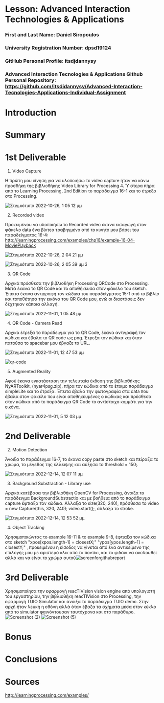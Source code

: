 # Lesson: Advanced Interaction Technologies & Applications

### First and Last Name: Daniel Siropoulos
### University Registration Number: dpsd19124
### GitHub Personal Profile: itsdjdannysy
### Advanced Interaction Tecnologies & Applications Github Personal Repository: https://github.com/itsdjdannysy/Advanced-Interaction-Tecnologies-Applications-Individual-Assignment

# Introduction

# Summary


# 1st Deliverable 

1. Video Capture 

Η πρώτη μου κίνηση για να υλοποιήσω το video capture ήταν να κάνω προσθήκη της βιβλιοθήκης Video Library for Processing 4. Ύ στερα πήρα από το Learning Processing, 2nd Edition το παράδειγμα 16-1 και το έτρεξα στο Processing.


![Στιγμιότυπο 2022-10-26, 1 05 12 μμ](https://user-images.githubusercontent.com/84547304/198004146-f7bbdcf2-5952-451b-89fe-f3081439b997.png)

2. Recorded video 

Προκειμένου να υλοποιήσω το Recorded video έκανα εισαγωγή στον φάκελο data ένα βίντεο τραβηγμένο από το κινητό μου βάσει του παραδείγματος 16-4: http://learningprocessing.com/examples/chp16/example-16-04-MoviePlayback

![Στιγμιότυπο 2022-10-26, 2 04 21 μμ](https://user-images.githubusercontent.com/84547304/198010470-0cb09646-2888-4989-bba5-581666fdc72d.png)

![Στιγμιότυπο 2022-10-26, 2 05 39 μμ 3](https://user-images.githubusercontent.com/84547304/198010734-17466693-d24d-4ee4-95bf-f33590543278.png)

3. QR Code

Αρχικά πρόσθεσα την βιβλιοθήκη Processing QRCode στο Processing. Μετά έκανα το QR Code και το αποθήκευσα στον φάκελο του sketch. Έπειτα έκανα αντιγραφή τον κώδικα του παραδείγματος 15-1 από το βιβλίο και τοποθέτησα την εικόνα του QR Code μου, ενώ οι διαστάσεις δεν δέχτηκαν κάποια αλλαγή.

![Στιγμιότυπο 2022-11-01, 1 05 48 μμ](https://user-images.githubusercontent.com/84547304/199219745-f6e65a60-2b48-4554-94bd-657aff76d400.png)

4. QR Code - Camera Read

Αρχικά έτρεξα το παράδειγμα για το QR Code, έκανα αντιγραφή τον κώδικα και έβαλα το QR code ως png. Έτρεξα τον κώδικα και όταν πατούσα το spacebar μου έβγαζε το URL.


![Στιγμιότυπο 2022-11-01, 12 47 53 μμ](https://user-images.githubusercontent.com/84547304/199218297-5a1e69c3-e934-4ee9-9bf9-0ea9ceb7bbbd.png)

![qr-code](https://user-images.githubusercontent.com/84547304/199255214-dccad7cb-c9f5-4b20-b48a-71972b07c2d9.png)

5. Augmented Reality

Αφού έκανα εγκατάσταση την τελευταία έκδοση της βιβλιοθήκης NyARToolkit, (nyar4psg.zip), πήρα τον κώδικα από το έτοιμο παράδειγμα simpleLite και το έτρεξα. Έπειτα έβαλα την φωτογραφία στα data που έβαλα στον φάκελο που είναι αποθηκευμένος ο κώδικας και πρόσθεσα στον κώδικα από το παράδειγμα QR Code το αντίστοιχο κομμάτι για την εικόνα.

![Στιγμιότυπο 2022-11-01, 5 12 03 μμ](https://user-images.githubusercontent.com/84547304/199272332-c76c958a-08f7-442b-bc16-deab48a0e0a7.png)


# 2nd Deliverable

2. Motion Detection

Άνοιξα το παράδειγμα 16-7, το έκανα copy paste στο sketch και πείραξα το χρώμα, το μέγεθος της έλλειψης και αύξησα το threshold = 150;.

![Στιγμιότυπο 2022-12-14, 12 07 11 μμ](https://user-images.githubusercontent.com/84547304/207571050-561e1d8b-105a-4168-9d65-033c9e077b94.png)

3. Background Substraction - Library use

Αρχικά κατέβασα την βιβλιοθήκη OpenCV for Processing, άνοιξα το παράδειγμα BackgroundSubstractio και με βοήθεια από το παράδειγμα capture έφτιαξα τον κώδικα. Αλλαξα το size(320, 240), πρόσθεσα το video = new Capture(this, 320, 240); video.start();, άλλαξα το stroke.

![Στιγμιότυπο 2022-12-14, 12 53 52 μμ](https://user-images.githubusercontent.com/84547304/207578993-90aa7e3b-04c4-4fc8-839d-de2a50050cb6.png)


4. Object Tracking

Χρησιμοποιώντας το example 16-11 & το example 9-8, έφτιαξα τον κώδικα στο sketch "xpos[xpos.length-1] = closestX;" "ypos[ypos.length-1] = closestY;" , προκειμένου η είσοδος να γίνεται από ένα αντικείμενο της επιλογής μου με αριστερό κλικ από το ποντίκι, και το φιδάκι να ακολουθεί αλλά και να είναι το χρώμα αυτού![screenforgithubreport](https://user-images.githubusercontent.com/84547304/206912926-da493626-5ccb-4da9-92ef-fa5b08245ed2.png)


# 3rd Deliverable 

Χρησιμοποίησα την εφαρμογή reacTIVision vision engine από υπολογιστή του εργαστηρίου, την βιβλιοθήκη reacTIVision στο Processing, την εφαρμογή TUIO Simulator και άνοιξα το παράδειγμα TUIO demo. Στην αρχή ήταν λευκή η οθόνη αλλά όταν έβαζα τα σχήματα μέσα στον κύκλο από το simulator φαινόντουσαν ταυτόχρονα και στο παράθυρο.![Screenshot (2)](https://user-images.githubusercontent.com/84547304/211915199-1af12697-572e-442e-919f-155647ed9fc4.png)
![Screenshot (5)](https://user-images.githubusercontent.com/84547304/211915209-e5fa64ba-1b55-4cb3-971e-4051e9f31bf6.png)



# Bonus 


# Conclusions


# Sources

http://learningprocessing.com/examples/
